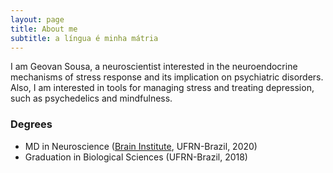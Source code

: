 ```yaml
---
layout: page
title: About me
subtitle: a língua é minha mátria
---
```


I am Geovan Sousa, a neuroscientist interested in the neuroendocrine mechanisms of stress response and its implication on psychiatric disorders. Also, I am interested in tools for managing stress and treating depression, such as psychedelics and mindfulness.

### Degrees

- MD in Neuroscience ([Brain Institute](http://neuro.ufrn.br/), UFRN-Brazil, 2020)
- Graduation in Biological Sciences (UFRN-Brazil, 2018)
